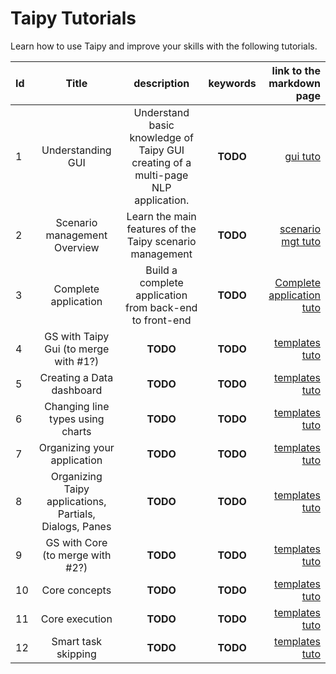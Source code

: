 # Taipy Tutorials

Learn how to use Taipy and improve your skills with the following tutorials.

| Id  |                          Title                          |                                    description                                    |  keywords  |                                    link to the markdown page | 
|:----|:-------------------------------------------------------:|:---------------------------------------------------------------------------------:|:-----------:|-------------------------------------------------------------:|
| 1   |                    Understanding GUI                    | Understand basic knowledge of Taipy GUI creating of a multi-page NLP application. |  **TODO**  |                     [gui tuto](./understanding_gui/index.md) |
| 2   |              Scenario management Overview               |             Learn the main features of the Taipy scenario management              |  **TODO**  | [scenario mgt tuto](./scenario_management_overview/index.md) |
| 3   |                  Complete application                   |              Build a complete application from back-end to front-end              |  **TODO**  | [Complete application tuto](./complete_application/index.md) |
| 4   |          GS with Taipy Gui (to merge with #1?)          |                                     **TODO**                                      |  **TODO**  |                                           [templates tuto]() |
| 5   |                Creating a Data dashboard                |                                     **TODO**                                      |  **TODO**  |                                           [templates tuto]() |
| 6   |            Changing line types using charts             |                                     **TODO**                                      |  **TODO**  |                                           [templates tuto]() |
| 7   |               Organizing your application               |                                     **TODO**                                      |  **TODO**  |                                           [templates tuto]() |
| 8   | Organizing Taipy applications, Partials, Dialogs, Panes |                                     **TODO**                                      |  **TODO**  |                                           [templates tuto]() |
| 9   |            GS with Core (to merge with #2?)             |                                     **TODO**                                      |  **TODO**  |                                           [templates tuto]() |
| 10  |                      Core concepts                      |                                     **TODO**                                      |  **TODO**  |                                           [templates tuto]() |
| 11  |                     Core execution                      |                                     **TODO**                                      |  **TODO**  |                                           [templates tuto]() |
| 12  |                   Smart task skipping                   |                                     **TODO**                                      |  **TODO**  |                                           [templates tuto]() |
 
